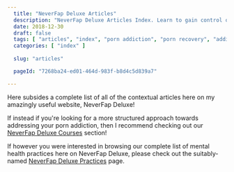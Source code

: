 ```yaml
---
  title: "NeverFap Deluxe Articles"
  description: "NeverFap Deluxe Articles Index. Learn to gain control over your porn addiction through our context and practice artices."
  date: 2018-12-30
  draft: false
  tags: [ "articles", "index", "porn addiction", "porn recovery", "addiction recovery", "addiction", "awareness", "nofap", "neverfap", "neverfap deluxe" ]
  categories: [ "index" ]
  
  slug: "articles"

  pageId: "7268ba24-ed01-464d-983f-b8d4c5d839a7"

---
```


<!-- NeverFap Deluxe contains a range of articles which cover a variety of different topics related to overcoming porn addiction. -->

Here subsides a complete list of all of the contextual articles here on my amazingly useful website, NeverFap Deluxe!

If instead if you're looking for a more structured approach towards addressing your porn addiction, then I recommend checking out our <a class="link" href="https://neverfapdeluxe.com/courses">NeverFap Deluxe Courses</a> section!

If however you were interested in browsing our complete list of mental health practices here on NeverFap Deluxe, please check out the suitably-named <a class="link" href="https://neverfapdeluxe.com/practices">NeverFap Deluxe Practices</a> page.

<!-- You may sort articles by latest or category. -->

